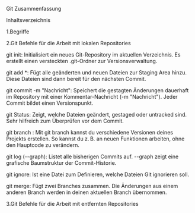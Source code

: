 
Git Zusammenfassung

Inhaltsverzeichnis

1.Begriffe

2.Git Befehle für die Arbeit mit lokalen Repositories

git init:
Initialisiert ein neues Git-Repository im aktuellen Verzeichnis. Es erstellt einen versteckten .git-Ordner zur Versionsverwaltung.

git add *:
Fügt alle geänderten und neuen Dateien zur Staging Area hinzu. Diese Dateien sind dann bereit für den nächsten Commit.

git commit -m "Nachricht":
Speichert die gestagten Änderungen dauerhaft im Repository mit einer Kommentar-Nachricht (-m "Nachricht"). Jeder Commit bildet einen Versionspunkt.

git Status:
Zeigt, welche Dateien geändert, gestaged oder untracked sind. Sehr hilfreich zum Überprüfen vor dem Commit.

git branch <name>:
Mit git branch kannst du verschiedene Versionen deines Projekts erstellen. So kannst du z. B. an neuen Funktionen arbeiten, ohne den Hauptcode zu verändern.

git log (--graph):
Listet alle bisherigen Commits auf. --graph zeigt eine grafische Baumstruktur der Commit-Historie.

git ignore:
Ist eine Datei zum Definieren, welche Dateien Git ignorieren soll.

git merge:
Fügt zwei Branches zusammen. Die Änderungen aus einem anderen Branch werden in deinen aktuellen Branch übernommen.



3.Git Befehle für die Arbeit mit entfernten Repositories

